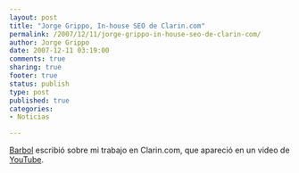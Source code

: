 ```yaml
--- 
layout: post
title: "Jorge Grippo, In-house SEO de Clarin.com"
permalink: /2007/12/11/jorge-grippo-in-house-seo-de-clarin-com/
author: Jorge Grippo
date: 2007-12-11 03:19:00
comments: true
sharing: true
footer: true
status: publish
type: post
published: true
categories: 
- Noticias

---
```

<!-- 43 -->
<a href="http://www.barbol.com/index.php/2007/11/29/jorge-grippo-in-house-seo-de-clarincom/">Barbol</a> escribió sobre mi trabajo en Clarin.com, que apareció en un video de <a href="http://www.youtube.com/watch?v=lMooeQpUGCU&amp;e">YouTube</a>.

